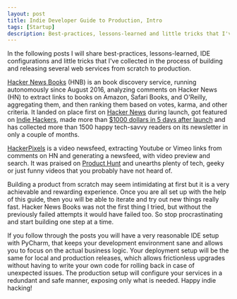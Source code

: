 ```yaml
---
layout: post
title: Indie Developer Guide to Production, Intro
tags: [Startup]
description: Best-practices, lessons-learned and little tricks that I've collected in the process of building and releasing several web services from scratch to production.
---
```


In the following posts I will share best-practices, lessons-learned, IDE configurations and little tricks that I've collected in the process of building and releasing several web services from scratch to production.

[Hacker News Books](http://hackernewsbooks.com/) \(HNB\) is an book discovery service, running autonomously since August 2016,  analyzing comments on Hacker News \(HN\) to extract links to books on Amazon, Safari Books, and O'Reilly, aggregating them, and then ranking them based on votes, karma, and other criteria. It landed on place first on [Hacker News](https://news.ycombinator.com/item?id=12365693) during launch, got featured on [Indie Hackers](https://www.indiehackers.com/businesses/hacker-news-books), made more than [$1000 dollars in 5 days after launch](http://hackernewsbooks.com/blog/making-1000-dollars-in-5-days-with-amazon-associates) and has collected more than 1500 happy tech-savvy readers on its newsletter in only a couple of months.

[HackerPixels](http://hackerpixels.com/) is a video newsfeed, extracting Youtube or Vimeo links from comments on HN and generating a newsfeed, with video preview and search. It was praised on [Product Hunt](https://www.producthunt.com/posts/hacker-pixels) and unearths plenty of tech, geeky or just funny videos that you probably have not heard of.

Building a product from scratch may seem intimidating at first but it is a very achievable and rewarding experience. Once you are all set up with the help of this guide, then you will be able to iterate and try out new things really fast. Hacker News Books was not the first thing I tried, but without the previously failed attempts it would have failed too. So stop procrastinating and start building one step at a time.

If you follow through the posts you will have a very reasonable IDE setup with PyCharm, that keeps your development environment sane and allows you to focus on the actual business logic. Your deployment setup will be the same for local and production releases, which allows frictionless upgrades without having to write your own code for rolling back in case of unexpected issues. The production setup will configure your services in a redundant and safe manner, exposing only what is needed. Happy indie hacking!

